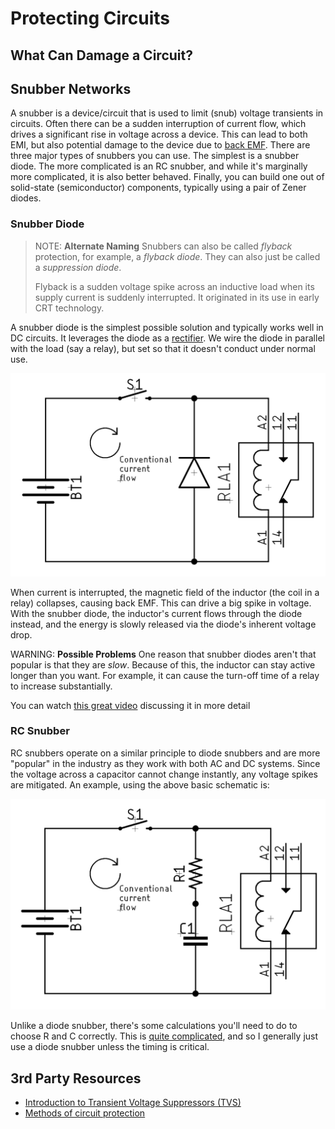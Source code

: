 # Protecting Circuits

<!-- TODO:
* Types of damage we worry about
* Overvoltage protection
  * Zener diode/voltage clamp
* Overcurrent protection
  * Choke inductor
* Reverse polarity protection
* Thermal protection
* Decoupling capacitors
* Fuses (resettable and not)
-->

## What Can Damage a Circuit?


## Snubber Networks

A snubber is a device/circuit that is used to limit (snub) voltage transients in
circuits. Often there can be a sudden interruption of current flow, which drives
a significant rise in voltage across a device. This can lead to both EMI, but
also potential damage to the device due to [back
EMF](https://en.wikipedia.org/wiki/Counter-electromotive_force). There are three
major types of snubbers you can use. The simplest is a snubber diode. The more
complicated is an RC snubber, and while it's marginally more complicated, it is
also better behaved. Finally, you can build one out of solid-state
(semiconductor) components, typically using a pair of Zener diodes.


### Snubber Diode

> NOTE: **Alternate Naming** Snubbers can also be called _flyback_ protection, for
> example, a _flyback diode_. They can also just be called a _suppression diode_. 
>
> Flyback is a sudden voltage spike across an inductive load when its supply
> current is suddenly interrupted. It originated in its use in early CRT technology.

A snubber diode is the simplest possible solution and typically works well in DC
circuits. It leverages the diode as a
[rectifier](https://en.wikipedia.org/wiki/Rectifier). We wire the diode in
parallel with the load (say a relay), but set so that it doesn't conduct under
normal use. 

![Diode snubber with relay](/img/schematic-diode-snubber.png)

When current is interrupted, the magnetic field of the inductor (the coil in a
relay) collapses, causing back EMF. This can drive a big spike in voltage. With
the snubber diode, the inductor's current flows through the diode instead, and
the energy is slowly released via the diode's inherent voltage drop.

WARNING: **Possible Problems** One reason that snubber diodes aren't that
popular is that they are _slow_. Because of this, the inductor can stay active
longer than you want. For example, it can cause the turn-off time of a relay to
increase substantially.

You can watch [this great video](https://www.youtube.com/watch?v=c6I7Ycbv8B8)
discussing it in more detail

### RC Snubber

RC snubbers operate on a similar principle to diode snubbers and are more
"popular" in the industry as they work with both AC and DC systems. Since the
voltage across a capacitor cannot change instantly, any voltage spikes are
mitigated. An example, using the above basic schematic is:

![RC snubber with relay](/img/schematic-rc-snubber.png)

Unlike a diode snubber, there's some calculations you'll need to do to choose R
and C correctly. This is [quite
complicated](https://www.eetimes.com/calculating-an-r-c-snubber/), and so I
generally just use a diode snubber unless the timing is critical.

## 3rd Party Resources

* [Introduction to Transient Voltage Suppressors (TVS)](https://www.allaboutcircuits.com/technical-articles/transient-voltage-suppressors-tvs-an-introduction/)
* [Methods of circuit protection](https://resources.altium.com/p/methods-protect-your-circuit)